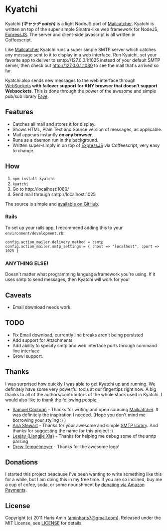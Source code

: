 # Kyatchi

Kyatchi **_(キャッチ catch)_** is a light NodeJS port of [Mailcatcher][mailcatcher-github]. Kyatchi is written on top of the super simple Sinatra-like web framework for NodeJS, [ExpressJS][expressjs]. The server and client-side javascript is all written in Coffeescript.

Like [Mailcatcher][mailcatcher-github] Kyatchi runs a super simple SMTP server which catches any message sent to it to display in a web interface. Run Kyatchi, set your favorite app to deliver to smtp://127.0.0.1:1025 instead of your default SMTP server, then check out http://127.0.0.1:1080 to see the mail that's arrived so far. 

Kyatchi also sends new messages to the web interface through [WebSockets][websockets] **with failover support for ANY browser that doesn't support Websockets**. This is done through the power of the awesome and simple pub/sub library [Faye][faye].

<!-- ![Kyatchi screenshot]() -->

## Features

* Catches all mail and stores it for display.
* Shows HTML, Plain Text and Source version of messages, as applicable.
* Mail appears instantly **on any browser**.
* Runs as a daemon run in the background.
* Written super-simply in on top of [ExpressJS][expressjs] via Coffeescript, very easy to change.

## How

1. `npm install kyatchi`
2. `kyatchi`
3. Go to http://localhost:1080/
4. Send mail through smtp://localhost:1025

The source is simple and [available on GitHub][kyatchi-github].

### Rails

To set up your rails app, I recommend adding this to your `environment/development.rb`:

    config.action_mailer.delivery_method = :smtp
    config.action_mailer.smtp_settings = { :host => "localhost", :port => 1025 }
    
### ANYTHING ELSE!

Doesn't matter what programming language/framework you're using. If it uses smtp to send messages, then Kyatchi will work for you!

## Caveats

* Email download needs work.

## TODO

* Fix Email download, currently line breaks aren't being persisted
* Add support for Attachments
* Add ability to specify smtp and web interface ports through command line interface
* Growl support.

## Thanks

I was surprised how quickly I was able to get Kyatchi up and running. We definitely have some very powerful tools at our fingertips right now. A big thanks to all of the authors/contributors of the whole stack used in Kyatchi. I would also like to thank the following people:

* [Samuel Cochran][sam] - Thanks for writing and open sourcing [Mailcatcher][mailcatcher-github]. It was definitely the inspiration I needed. (Hope you don't mind me borrowing your styling :) )
* [Aria Stewart][aria] - Thanks for your awesome and simple [SMTP library][smtp-lib]. And thanks for suggesting the name for this project :)
* [Leejay (Liangjie Xia)][leejay] - Thanks for helping me debug some of the smtp parsing
* [Drew Tempelmeyer][drew] - Thanks for the awesome logo!

## Donations

I started this project beacause I've been wanting to write something like this for a while, but I am doing this in my free time. If you are so inclined, buy me a cup of cofee, soda, or some nourishment by [donating via Amazon Payments](donate).

## License

Copyright (c) 2011 Haris Amin (aminharis7@gmail.com). Released under the MIT License, see [LICENSE][license] for details.

  [donate]: https://www.amazon.com
  [license]: https://github.com/hamin/kyatchi/blob/master/LICENSE
  [mailcatcher-github]: https://github.com/sj26/mailcatcher
  [websockets]: http://www.whatwg.org/specs/web-socket-protocol/
  [faye]: http://faye.jcoglan.com/
  [expressjs]: http://expressjs.com/
  [kyatchi-github]: http://github.com/hamin/kyatchi/
  [smtp-lib]: http://github.com/aredridel/node-smtp
  [sam]: https://github.com/sj26
  [aria]: https://github.com/aredridel
  [leejay]: https://github.com/ljxia
  [drew]: https://github.com/drewtempelmeyer

